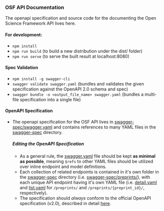 ### OSF API Documentation
The openapi specification and source code for the documenting the Open Science Framework API lives here.

#### For development:
- `npm install`
- `npm run build` (to build a new distribution under the dist/ folder)
- `npm run serve` (to serve the built result at localhost:8080)

#### Spec Validation
- `npm install -g swagger-cli`
- `swagger validate swagger.yaml` (bundles and validates the given specification against the OpenAPI 2.0 schema and spec)
- `swagger bundle -o <output_file_name> swagger.yaml` (bundles a multi-file specification into a single file)

#### OpenAPI Specification
- The openapi specification for the OSF API lives in [swagger-spec/swagger.yaml](https://github.com/caseyrollins/swagger-ui/blob/master/swagger-spec/swagger.yaml) and contains references to many YAML files in the [swagger-spec](https://github.com/caseyrollins/swagger-ui/tree/master/swagger-spec) directory.

  ##### Editing the OpenAPI Specification
  - As a general rule, the [swagger.yaml](https://github.com/caseyrollins/swagger-ui/blob/master/swagger-spec/swagger.yaml) file should be kept **as minimal as possible**, meaning `$refs` to other YAML files should be utilized over inline endpoint and model definitions.
  - Each collection of related endpoints is contained in it's own folder in the [swagger-spec](https://github.com/caseyrollins/swagger-ui/tree/master/swagger-spec) directory (i.e. [swagger-spec/preprints/](https://github.com/caseyrollins/swagger-ui/tree/master/swagger-spec/preprints)), with each unique API endpoint having it's own YAML file (i.e. [detail.yaml](https://github.com/caseyrollins/swagger-ui/blob/master/swagger-spec/preprints/detail.yaml) and [list.yaml](https://github.com/caseyrollins/swagger-ui/blob/master/swagger-spec/preprints/list.yaml) for `/preprints/` and `/preprints/{preprint_id}/`, respectively).
  - The specification should *always* conform to the official OpenAPI specification (v2.0), described in detail [here](https://github.com/OAI/OpenAPI-Specification/blob/master/versions/2.0.md).

